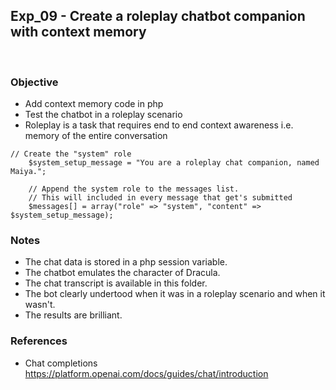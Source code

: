 ## Exp_09 - Create a roleplay chatbot companion with context memory
<br>

### Objective

- Add context memory code in php
- Test the chatbot in a roleplay scenario
- Roleplay is a task that requires end to end context awareness i.e. memory of the entire conversation

```
// Create the "system" role
	$system_setup_message = "You are a roleplay chat companion, named Maiya.";
	
	// Append the system role to the messages list.
	// This will included in every message that get's submitted
	$messages[] = array("role" => "system", "content" => $system_setup_message);

```


### Notes
- The chat data is stored in a php session variable.
- The chatbot emulates the character of Dracula.
- The chat transcript is available in this folder.
- The bot clearly undertood when it was in a roleplay scenario and when it wasn't.
- The results are brilliant.

### References

- Chat completions<br>
https://platform.openai.com/docs/guides/chat/introduction
